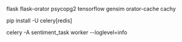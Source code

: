 flask flask-orator psycopg2 tensorflow gensim orator-cache cachy

pip install -U celery[redis]

celery -A sentiment_task worker --loglevel=info